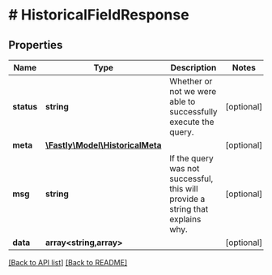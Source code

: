 # # HistoricalFieldResponse

## Properties

Name | Type | Description | Notes
------------ | ------------- | ------------- | -------------
**status** | **string** | Whether or not we were able to successfully execute the query. | [optional] 
**meta** | [**\Fastly\Model\HistoricalMeta**](HistoricalMeta.md) |  | [optional] 
**msg** | **string** | If the query was not successful, this will provide a string that explains why. | [optional] 
**data** | **array&lt;string,array&gt;** |  | [optional] 


[[Back to API list]](../../README.md#endpoints) [[Back to README]](../../README.md)
